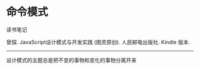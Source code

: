 # 命令模式

读书笔记

曾探. JavaScript设计模式与开发实践 (图灵原创). 人民邮电出版社. Kindle 版本. 

---

设计模式的主题总是把不变的事物和变化的事物分离开来

